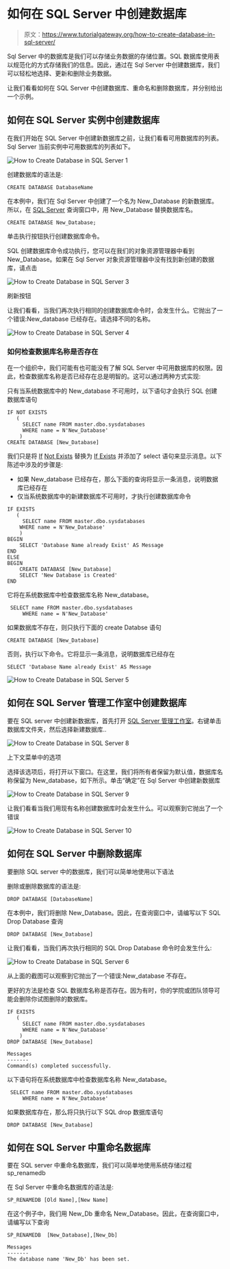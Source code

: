 # 如何在 SQL Server 中创建数据库

> 原文：<https://www.tutorialgateway.org/how-to-create-database-in-sql-server/>

Sql Server 中的数据库是我们可以存储业务数据的存储位置。SQL 数据库使用表以规范化的方式存储我们的信息。因此，通过在 Sql Server 中创建数据库，我们可以轻松地选择、更新和删除业务数据。

让我们看看如何在 SQL Server 中创建数据库、重命名和删除数据库，并分别给出一个示例。

## 如何在 SQL Server 实例中创建数据库

在我们开始在 SQL Server 中创建新数据库之前，让我们看看可用数据库的列表。Sql Server 当前实例中可用数据库的列表如下。

![How to Create Database in SQL Server 1](img/06b88476f604bed0319de333491891dd.png)

创建数据库的语法是:

```
CREATE DATABASE DatabaseName
```

在本例中，我们在 Sql Server 中创建了一个名为 New_Database 的新数据库。所以，在 [SQL Server](https://www.tutorialgateway.org/sql/) 查询窗口中，用 New_Database 替换数据库名。

```
CREATE DATABASE New_Database;
```

单击执行按钮执行创建数据库命令。

SQL 创建数据库命令成功执行，您可以在我们的对象资源管理器中看到 New_Database。如果在 Sql Server 对象资源管理器中没有找到新创建的数据库，请点击

![How to Create Database in SQL Server 3](img/6054a7b8f6bd67a88040456dc5241726.png)

刷新按钮

让我们看看，当我们再次执行相同的创建数据库命令时，会发生什么。它抛出了一个错误:New_database 已经存在。请选择不同的名称。

![How to Create Database in SQL Server 4](img/75966aecc10da81e82a0f2efe85634a2.png)

### 如何检查数据库名称是否存在

在一个组织中，我们可能有也可能没有了解 SQL Server 中可用数据库的权限。因此，检查数据库名称是否已经存在总是明智的。这可以通过两种方式实现:

只有当系统数据库中的 New_database 不可用时，以下语句才会执行 SQL 创建数据库语句

```
IF NOT EXISTS 
   (
     SELECT name FROM master.dbo.sysdatabases 
     WHERE name = N'New_Database'
    )
CREATE DATABASE [New_Database]
```

我们只是将 [If](https://www.tutorialgateway.org/sql-if-else/) [Not Exists](https://www.tutorialgateway.org/sql-not-exists-operator/) 替换为 [If Exists](https://www.tutorialgateway.org/sql-exists-operator/) 并添加了 select 语句来显示消息。以下陈述中涉及的步骤是:

*   如果 New_database 已经存在，那么下面的查询将显示一条消息，说明数据库已经存在
*   仅当系统数据库中的新建数据库不可用时，才执行创建数据库命令

```
IF EXISTS 
   (
     SELECT name FROM master.dbo.sysdatabases 
    WHERE name = N'New_Database'
    )
BEGIN
    SELECT 'Database Name already Exist' AS Message
END
ELSE
BEGIN
    CREATE DATABASE [New_Database]
    SELECT 'New Database is Created'
END
```

它将在系统数据库中检查数据库名称 New_database。

```
 SELECT name FROM master.dbo.sysdatabases 
     WHERE name = N'New_Database'
```

如果数据库不存在，则只执行下面的 create Databse 语句

```
CREATE DATABASE [New_Database]
```

否则，执行以下命令。它将显示一条消息，说明数据库已经存在

```
SELECT 'Database Name already Exist' AS Message
```

![How to Create Database in SQL Server 5](img/87cd786fed8231c3f80e1d9e384d868b.png)

## 如何在 SQL Server 管理工作室中创建数据库

要在 SQL server 中创建新数据库，首先打开 [SQL Server 管理工作室](https://www.tutorialgateway.org/sql-server-management-studio/)。右键单击数据库文件夹，然后选择新建数据库..

![How to Create Database in SQL Server 8](img/24754a9b05796d4ffad1432a61ee54cf.png)

上下文菜单中的选项

选择该选项后，将打开以下窗口。在这里，我们将所有者保留为默认值，数据库名称保留为 New_database，如下所示。单击“确定”在 Sql Server 中创建新数据库

![How to Create Database in SQL Server 9](img/98f7ed0dde2cc8b332f8c4342e096ab3.png)

让我们看看当我们用现有名称创建数据库时会发生什么。可以观察到它抛出了一个错误

![How to Create Database in SQL Server 10](img/3b919d429b9a32d6fec3f226d75bb769.png)

## 如何在 SQL Server 中删除数据库

要删除 SQL server 中的数据库，我们可以简单地使用以下语法

删除或删除数据库的语法是:

```
DROP DATABASE [DatabaseName]
```

在本例中，我们将删除 New_Database。因此，在查询窗口中，请编写以下 SQL Drop Database 查询

```
DROP DATABASE [New_Database]
```

让我们看看，当我们再次执行相同的 SQL Drop Database 命令时会发生什么:

![How to Create Database in SQL Server 6](img/bf145ec602b017a6028683b4126a6557.png)

从上面的截图可以观察到它抛出了一个错误:New_database 不存在。

更好的方法是检查 SQL 数据库名称是否存在。因为有时，你的学院或团队领导可能会删除你试图删除的数据库。

```
IF EXISTS 
   (
     SELECT name FROM master.dbo.sysdatabases 
     WHERE name = N'New_Database'
    )
DROP DATABASE [New_Database]
```

```
Messages
-------
Command(s) completed successfully.
```

以下语句将在系统数据库中检查数据库名称 New_database。

```
 SELECT name FROM master.dbo.sysdatabases 
     WHERE name = N'New_Database'
```

如果数据库存在，那么将只执行以下 SQL drop 数据库语句

```
DROP DATABASE [New_Database]
```

## 如何在 SQL Server 中重命名数据库

要在 SQL server 中重命名数据库，我们可以简单地使用系统存储过程 sp_renamedb

在 Sql Server 中重命名数据库的语法是:

```
SP_RENAMEDB [Old Name],[New Name]
```

在这个例子中，我们用 New_Db 重命名 New_Database。因此，在查询窗口中，请编写以下查询

```
SP_RENAMEDB  [New_Database],[New_Db]
```

```
Messages
-------
The database name 'New_Db' has been set.
```
